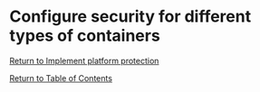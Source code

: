# Configure security for different types of containers


[Return to Implement platform protection](README.md)

[Return to Table of Contents](../README.md)
